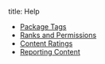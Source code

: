 title: Help

* [Package Tags](package_tags)
* [Ranks and Permissions](ranks_permissions)
* [Content Ratings](content_ratings)
* [Reporting Content](reporting)
